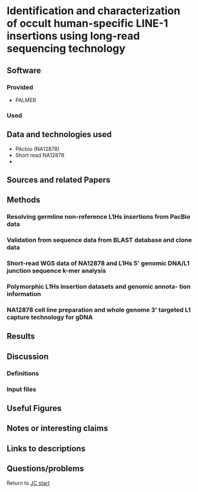# Identification and characterization of occult human-specific LINE-1 insertions using long-read sequencing technology

## Software 

### Provided
- PALMER
### Used 

## Data and technologies used
- PAcbio (NA12878)
- Short read NA12878
- 


## Sources and related Papers

## Methods

### Resolving germline non-reference L1Hs insertions from PacBio data
### Validation from sequence data from BLAST database and clone data
### Short-read WGS data of NA12878 and L1Hs 5' genomic DNA/L1 junction sequence k-mer analysis
### Polymorphic L1Hs insertion datasets and genomic annota- tion information
### NA12878 cell line preparation and whole genome 3' targeted L1 capture technology for gDNA

## Results

## Discussion



### Definitions

### Input files

## Useful Figures



## Notes or interesting claims

## Links to descriptions

## Questions/problems

Return to [JC start](../../)
